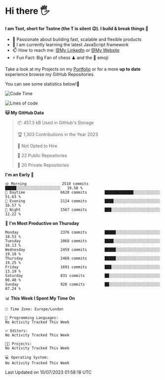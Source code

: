 # Hi there :raised_hand_with_fingers_splayed:
#### I am Tsot, short for Tsotne (the T is silent :wink:). I build & break things :space_invader:
- :telescope: Passionate about building fast, scalable and flexible products
- :seedling: I am currently learning the latest JavaScript framework 
- :mailbox: How to reach me: [@My LinkedIn](https://www.linkedin.com/in/tsotne-gvadzabia/) or [@My Website](https://tsotne.co.uk/contact)
- :zap: Fun Fact: Big Fan of chess ♟ and the 👾 emoji

Take a look at my Projects on my [Portfolio](https://tsotne.co.uk/) or for a more **up to date** experience browse my GitHub Repositories.

You can see some statistics below!:space_invader:
<!--START_SECTION:waka-->
![Code Time](http://img.shields.io/badge/Code%20Time-761%20hrs%202%20mins-blue)

![Lines of code](https://img.shields.io/badge/From%20Hello%20World%20I%27ve%20Written-6.5%20million%20lines%20of%20code-blue)

**🐱 My GitHub Data** 

> 📦 457.3 kB Used in GitHub's Storage 
 > 
> 🏆 1,303 Contributions in the Year 2023
 > 
> 🚫 Not Opted to Hire
 > 
> 📜 22 Public Repositories 
 > 
> 🔑 20 Private Repositories 
 > 
**I'm an Early 🐤** 

```text
🌞 Morning                2510 commits        █████░░░░░░░░░░░░░░░░░░░░   19.58 % 
🌆 Daytime                6620 commits        █████████████░░░░░░░░░░░░   51.63 % 
🌃 Evening                2124 commits        ████░░░░░░░░░░░░░░░░░░░░░   16.57 % 
🌙 Night                  1567 commits        ███░░░░░░░░░░░░░░░░░░░░░░   12.22 % 
```
📅 **I'm Most Productive on Thursday** 

```text
Monday                   2376 commits        █████░░░░░░░░░░░░░░░░░░░░   18.53 % 
Tuesday                  2068 commits        ████░░░░░░░░░░░░░░░░░░░░░   16.13 % 
Wednesday                2459 commits        █████░░░░░░░░░░░░░░░░░░░░   19.18 % 
Thursday                 2468 commits        █████░░░░░░░░░░░░░░░░░░░░   19.25 % 
Friday                   1691 commits        ███░░░░░░░░░░░░░░░░░░░░░░   13.19 % 
Saturday                 831 commits         ██░░░░░░░░░░░░░░░░░░░░░░░   06.48 % 
Sunday                   928 commits         ██░░░░░░░░░░░░░░░░░░░░░░░   07.24 % 
```


📊 **This Week I Spent My Time On** 

```text
🕑︎ Time Zone: Europe/London

💬 Programming Languages: 
No Activity Tracked This Week

🔥 Editors: 
No Activity Tracked This Week

🐱‍💻 Projects: 
No Activity Tracked This Week

💻 Operating System: 
No Activity Tracked This Week
```


 Last Updated on 10/07/2023 01:58:18 UTC
<!--END_SECTION:waka-->
